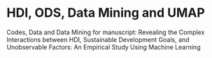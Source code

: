 # HDI, ODS, Data Mining and UMAP

Codes, Data and Data Mining for manuscript:
Revealing the Complex Interactions between HDI, Sustainable Development Goals, and Unobservable Factors: An Empirical Study Using Machine Learning
